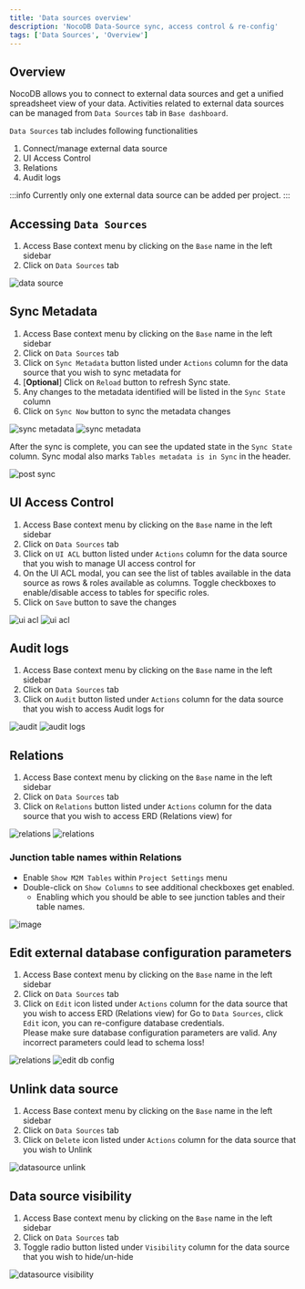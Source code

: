 ```yaml
---
title: 'Data sources overview'
description: 'NocoDB Data-Source sync, access control & re-config'
tags: ['Data Sources', 'Overview']
---
```


## Overview

NocoDB allows you to connect to external data sources and get a unified spreadsheet view of your data. Activities related to external data sources can be managed from `Data Sources` tab in `Base dashboard`.

`Data Sources` tab includes following functionalities
1. Connect/manage external data source
2. UI Access Control
3. Relations
4. Audit logs

:::info
Currently only one external data source can be added per project.
:::

## Accessing `Data Sources`

1. Access Base context menu by clicking on the `Base` name in the left sidebar
2. Click on `Data Sources` tab
  
![data source](/img/v2/data-source/data-source.png)

## Sync Metadata

1. Access Base context menu by clicking on the `Base` name in the left sidebar
2. Click on `Data Sources` tab
3. Click on `Sync Metadata` button listed under `Actions` column for the data source that you wish to sync metadata for
4. [**Optional**] Click on `Reload` button to refresh Sync state.
5. Any changes to the metadata identified will be listed in the `Sync State` column
6. Click on `Sync Now` button to sync the metadata changes
  
![sync metadata](/img/v2/data-source/data-source-2.png)
![sync metadata](/img/v2/data-source/data-source-meta-sync.png)

After the sync is complete, you can see the updated state in the `Sync State` column. Sync modal also marks `Tables metadata is in Sync` in the header.
  
![post sync](/img/v2/data-source/data-source-post-sync.png)


## UI Access Control

1. Access Base context menu by clicking on the `Base` name in the left sidebar
2. Click on `Data Sources` tab
3. Click on `UI ACL` button listed under `Actions` column for the data source that you wish to manage UI access control for
4. On the UI ACL modal, you can see the list of tables available in the data source as rows & roles available as columns. Toggle checkboxes to enable/disable access to tables for specific roles.
5. Click on `Save` button to save the changes

  
![ui acl](/img/v2/data-source/data-source-3.png)
![ui acl](/img/v2/data-source/ui-acl.png)


## Audit logs

1. Access Base context menu by clicking on the `Base` name in the left sidebar
2. Click on `Data Sources` tab
3. Click on `Audit` button listed under `Actions` column for the data source that you wish to access Audit logs for

![audit](/img/v2/data-source/audit.png)
![audit logs](/img/v2/data-source/audit-logs.png)


## Relations

1. Access Base context menu by clicking on the `Base` name in the left sidebar
2. Click on `Data Sources` tab
3. Click on `Relations` button listed under `Actions` column for the data source that you wish to access ERD (Relations view) for
  
![relations](/img/v2/data-source/data-source-4.png)
![relations](https://github.com/nocodb/nocodb/assets/86527202/c3775d27-f75d-4263-8903-dd66427de4b4)


### Junction table names within Relations

- Enable `Show M2M Tables` within `Project Settings` menu
- Double-click on `Show Columns` to see additional checkboxes get enabled.
    - Enabling which you should be able to see junction tables and their table names.
  
![image](https://user-images.githubusercontent.com/35857179/219832436-9c1311c3-854c-4b31-9c94-8035dfba2a2b.png)

## Edit external database configuration parameters

1. Access Base context menu by clicking on the `Base` name in the left sidebar
2. Click on `Data Sources` tab
3. Click on `Edit` icon listed under `Actions` column for the data source that you wish to access ERD (Relations view) for
Go to `Data Sources`, click ``Edit`` icon, you can re-configure database credentials.  
Please make sure database configuration parameters are valid. Any incorrect parameters could lead to schema loss!
  
![relations](/img/v2/data-source/data-source-edit.png)
![edit db config](https://github.com/nocodb/nocodb/assets/86527202/8a609529-e4b9-4869-95ce-90bc1b4cfe4d)

## Unlink data source

1. Access Base context menu by clicking on the `Base` name in the left sidebar
2. Click on `Data Sources` tab
3. Click on `Delete` icon listed under `Actions` column for the data source that you wish to Unlink
  
![datasource unlink](/img/v2/data-source/data-source-unlink.png)


## Data source visibility

1. Access Base context menu by clicking on the `Base` name in the left sidebar
2. Click on `Data Sources` tab
3. Toggle radio button listed under `Visibility` column for the data source that you wish to hide/un-hide
  
![datasource visibility](/img/v2/data-source/data-source-visibility.png)